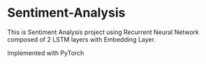 # Sentiment-Analysis
This is Sentiment Analysis project using Recurrent Neural Network composed of 2 LSTM layers with Embedding Layer.

Implemented with PyTorch
